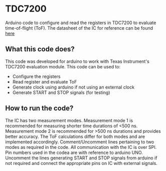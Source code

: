 # TDC7200
Arduino code to configure and read the registers in TDC7200 to evaluate time-of-flight (ToF). The datasheet of the IC for reference can be found [here](http://www.ti.com/lit/ds/symlink/tdc7200.pdf)

## What this code does?

This code was developed for arduino to work with Texas Instrument's TDC7200 evaluation module. This code can be used to:

- Configure the registers
- Read register and evaluate ToF
- Generate clock using arduino if not using an external clock
- Generate START and STOP signals (for testing)

## How to run the code?

The IC has two measurement modes. Measurement mode 1 is recommended for measuring shorter time durations of <500 ns. Measurement mode 2 is recommended for >500 ns durations and provides better accuracy.
The ToF calculations differ for both modes and are implemented accordingly. Comment/Uncomment lines pertaining to two modes as required in the code.
All communication with the IC is over SPI. Pin numbers used in the codea are with reference to arduino UNO. Uncomment the lines generating
START and STOP signals from arduino if not required and connect the appropriate pins on IC with external signals.
